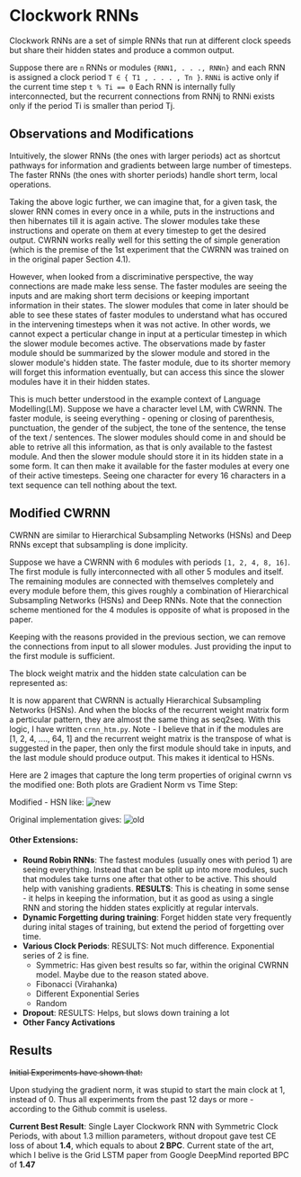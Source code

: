 # Clockwork RNNs 

Clockwork RNNs are a set of simple RNNs that run at different clock speeds but share their hidden states and produce a common output. 

Suppose there are `n` RNNs or modules `{RNN1, . . ., RNNn}` and each RNN is assigned a clock period `T ∈ { T1 , . . . , Tn }`. `RNNi` is active only if the current time step `t % Ti == 0` Each RNN is internally fully interconnected, but the recurrent connections from RNNj to RNNi exists only if the period Ti is smaller than period Tj. 

## Observations and Modifications
Intuitively, the slower RNNs (the ones with larger periods) act as shortcut pathways for information and gradients between large number of timesteps. The faster RNNs (the ones with shorter periods) handle short term, local operations. 

Taking the above logic further, we can imagine that, for a given task, the slower RNN comes in every once in a while, puts in the instructions and then hibernates till it is again active. The slower modules take these instructions and operate on them at every timestep to get the desired output. CWRNN works really well for this setting the of simple generation (which is the premise of the 1st experiment that the CWRNN was trained on in the original paper Section 4.1).

However, when looked from a discriminative perspective, the way connections are made make less sense. The faster modules are seeing the inputs and are making short term decisions or keeping important information in their states. The slower modules that come in later should be able to see these states of faster modules to understand what has occured in the intervening timesteps when it was not active. In other words, we cannot expect a perticular change in input at a perticular timestep in which the slower module becomes active. The observations made by faster module should be summarized by the slower module and stored in the slower module's hidden state. The faster module, due to its shorter memory will forget this information eventually, but can access this since the slower modules have it in their hidden states.

This is much better understood in the example context of Language Modelling(LM). Suppose we have a character level LM, with CWRNN. The faster module, is seeing everything - opening or closing of parenthesis, punctuation, the gender of the subject, the tone of the sentence, the tense of the text / sentences. The slower modules should come in and should be able to retrive all this information, as that is only available to the fastest module. And then the slower module should store it in its hidden state in a some form. It can then make it available for the faster modules at every one of their active timesteps. Seeing one character for every 16 characters in a text sequence can tell nothing about the text.

## Modified CWRNN

CWRNN are similar to Hierarchical Subsampling Networks (HSNs) and Deep RNNs except that subsampling is done implicity. 

Suppose we have a CWRNN with 6 modules with periods `[1, 2, 4, 8, 16]`. The first module is fully interconnected with all other 5 modules and itself. The remaining modules are connected with themselves completely and every module before them, this gives roughly a combination of Hierarchical Subsampling Networks (HSNs) and Deep RNNs. Note that the connection scheme mentioned for the 4 modules is opposite of what is proposed in the paper. 

Keeping with the reasons provided in the previous section, we can remove the connections from input to all slower modules. Just providing the input to the first module is sufficient.

The block weight matrix and the hidden state calculation can be represented as:



It is now apparent that CWRNN is actually Hierarchical Subsampling Networks  (HSNs). And when the blocks of the recurrent weight matrix form a perticular pattern, they are almost the same thing as seq2seq. 
With this logic, I have written `crnn_htm.py`. Note - I believe that in if the modules are [1, 2, 4, ...., 64, 1] and  the recurrent weight matrix is the transpose of what is suggested in the paper, then only the first module should take in inputs, and the last module should produce output. This makes it identical to HSNs. 

Here are 2 images that capture the long term properties of original cwrnn vs the modified one:
Both plots are Gradient Norm vs Time Step: 

Modified - HSN like:
![new](https://cloud.githubusercontent.com/assets/8753078/11609470/456733fe-9bad-11e5-87e4-cdf2d609d896.png)

Original implementation gives:
![old](https://cloud.githubusercontent.com/assets/8753078/11609493/c3c490c0-9bad-11e5-86ef-eb4f8164bc64.png)


#### Other Extensions:

* **Round Robin RNNs**: The fastest modules (usually ones with period 1) are seeing everything. Instead that  can be split up into more modules, such that modules take turns one after that other to be active. This should help with vanishing gradients. **RESULTS**: This is cheating in some sense - it helps in keeping the information, but it as good as using a single RNN and storing the hidden states explicitly at regular intervals.
* **Dynamic Forgetting during training**: Forget hidden state very frequently during inital stages of training, but extend the period of forgetting over time.
* **Various Clock Periods**: RESULTS: Not much difference. Exponential series of 2 is fine. 
	* Symmetric: Has given best results so far, within 		the original CWRNN model. Maybe due to the reason 		stated above.
	* Fibonacci (Virahanka)
	* Different Exponential Series
	* Random
* **Dropout**: RESULTS: Helps, but slows down training a lot
* **Other Fancy Activations**
	
## Results

~~Initial Experiments have shown that:~~

Upon studying the gradient norm, it was stupid to start the main clock at 1, instead of 0. Thus all experiments from the past 12 days or more - according to the Github commit is useless.

**Current Best Result**: Single Layer Clockwork RNN with Symmetric Clock Periods, with about 1.3 million parameters, without dropout gave test CE loss of about **1.4**, which equals to about **2 BPC**. Current state of the art, which I belive is the Grid LSTM paper from Google DeepMind reported BPC of **1.47**



